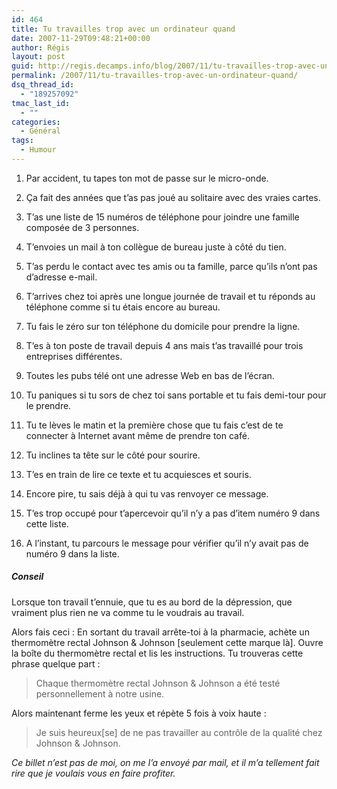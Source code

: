 ```yaml
---
id: 464
title: Tu travailles trop avec un ordinateur quand
date: 2007-11-29T09:48:21+00:00
author: Régis
layout: post
guid: http://regis.decamps.info/blog/2007/11/tu-travailles-trop-avec-un-ordinateur-quand/
permalink: /2007/11/tu-travailles-trop-avec-un-ordinateur-quand/
dsq_thread_id:
  - "189257092"
tmac_last_id:
  - ""
categories:
  - Général
tags:
  - Humour
---
```

1. Par accident, tu tapes ton mot de passe sur le micro-onde.
  
2. Ça fait des années que t&rsquo;as pas joué au solitaire avec des vraies cartes.
  
3. T&rsquo;as une liste de 15 numéros de téléphone pour joindre une famille composée de 3 personnes.
  
4. T&rsquo;envoies un mail à ton collègue de bureau juste à côté du tien.
  
5. T&rsquo;as perdu le contact avec tes amis ou ta famille, parce qu&rsquo;ils n&rsquo;ont pas d&rsquo;adresse e-mail.
  
6. T&rsquo;arrives chez toi après une longue journée de travail et tu réponds au téléphone comme si tu étais encore au bureau.
  
7. Tu fais le zéro sur ton téléphone du domicile pour prendre la ligne.
  
8. T&rsquo;es à ton poste de travail depuis 4 ans mais t&rsquo;as travaillé pour trois entreprises différentes.
  
10. Toutes les pubs télé ont une adresse Web en bas de l&rsquo;écran.
  
11. Tu paniques si tu sors de chez toi sans portable et tu fais demi-tour pour le prendre.
  
12. Tu te lèves le matin et la première chose que tu fais c&rsquo;est de te connecter à Internet avant même de prendre ton café.
  
13. Tu inclines ta tête sur le côté pour sourire.
  
14. T&rsquo;es en train de lire ce texte et tu acquiesces et souris.
  
15. Encore pire, tu sais déjà à qui tu vas renvoyer ce message.
  
16. T&rsquo;es trop occupé pour t&rsquo;apercevoir qu&rsquo;il n&rsquo;y a pas d&rsquo;item numéro 9 dans cette liste.
  
17. A l&rsquo;instant, tu parcours le message pour vérifier qu&rsquo;il n&rsquo;y avait pas de numéro 9 dans la liste. 

##### Conseil

Lorsque ton travail t&rsquo;ennuie, que tu es au bord de la dépression, que vraiment plus rien ne va comme tu le voudrais au travail. 

Alors fais ceci : En sortant du travail arrête-toi à la pharmacie, achète un thermomètre rectal Johnson & Johnson [seulement cette marque là]. Ouvre la boîte du thermomètre rectal et lis les instructions. Tu trouveras cette phrase quelque part : 

> Chaque thermomètre rectal Johnson & Johnson a été testé personnellement à notre usine. 

Alors maintenant ferme les yeux et répète 5 fois à voix haute : 

> Je suis heureux[se] de ne pas travailler au contrôle de la qualité chez Johnson & Johnson. 

_Ce billet n&rsquo;est pas de moi, on me l&rsquo;a envoyé par mail, et il m&rsquo;a tellement fait rire que je voulais vous en faire profiter._